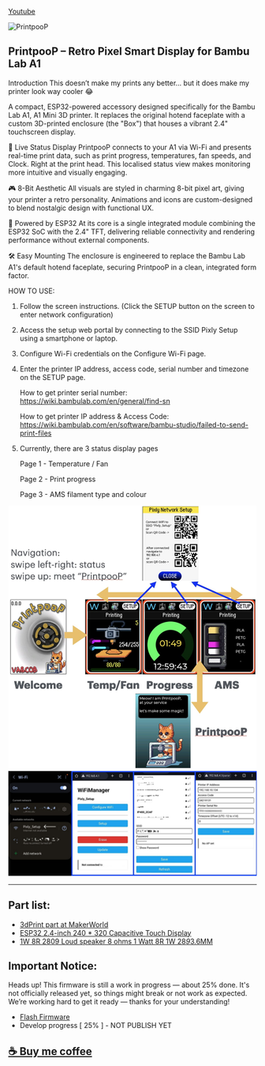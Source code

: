 [Youtube](https://youtube.com/shorts/96pzUit0e2s)

![PrintpooP](/picture/animation.gif)

## PrintpooP – Retro Pixel Smart Display for Bambu Lab A1

Introduction   This doesn’t make my prints any better… but it does make my printer look way cooler 😂

A compact, ESP32-powered accessory designed specifically for the Bambu Lab A1, A1 Mini 3D printer. It replaces the original hotend faceplate with a custom 3D-printed enclosure (the "Box") that houses a vibrant 2.4" touchscreen display.

📡 Live Status Display
PrintpooP connects to your A1 via Wi-Fi and presents real-time print data, such as print progress, temperatures, fan speeds, and Clock. Right at the print head. This localised status view makes monitoring more intuitive and visually engaging.

🎮 8-Bit Aesthetic
All visuals are styled in charming 8-bit pixel art, giving your printer a retro personality. Animations and icons are custom-designed to blend nostalgic design with functional UX.

🧠 Powered by ESP32
At its core is a single integrated module combining the ESP32 SoC with the 2.4" TFT, delivering reliable connectivity and rendering performance without external components.

🛠️ Easy Mounting
The enclosure is engineered to replace the Bambu Lab A1's default hotend faceplate, securing PrintpooP in a clean, integrated form factor.



HOW TO USE: 
1. Follow the screen instructions. (Click the SETUP button on the screen to enter network configuration)
2. Access the setup web portal by connecting to the SSID Pixly Setup using a smartphone or laptop.
3. Configure Wi-Fi credentials on the Configure Wi-Fi page.
4. Enter the printer IP address, access code, serial number and timezone on the SETUP page.
   
    How to get printer serial number:  https://wiki.bambulab.com/en/general/find-sn
   
    How to get printer IP address & Access Code:  https://wiki.bambulab.com/en/software/bambu-studio/failed-to-send-print-files
6. Currently, there are 3 status display pages
   
    Page 1 - Temperature / Fan
   
    Page 2 - Print progress
   
    Page 3 - AMS filament type and colour

![Screen](/picture/screen1.jpg)
![Network Setup](/picture/screen2.jpg)

---------------------------------------------------------------------------------------------------

## Part list:

- [3dPrint part at MakerWorld](https://makerworld.com/en/models/1432974-PrintpooP-faceplate-kit#profileId-1490390)
- [ESP32 2.4-inch 240 * 320 Capacitive Touch Display](s.click.aliexpress.com/e/_omgP1zh)
- [1W 8R 2809 Loud speaker 8 ohms 1 Watt 8R 1W 28*9*3.6MM](s.click.aliexpress.com/e/_oDSKVf9)

## Important Notice:
Heads up! This firmware is still a work in progress — about 25% done.
It's not officially released yet, so things might break or not work as expected.
We’re working hard to get it ready — thanks for your understanding!
- [Flash Firmware](https://vaandcob.github.io/webpage/src/index.html)
- Develop progress [ 25% ] - NOT PUBLISH YET 


## [☕ Buy me coffee](https://buymeacoffee.com/vaandcob)
